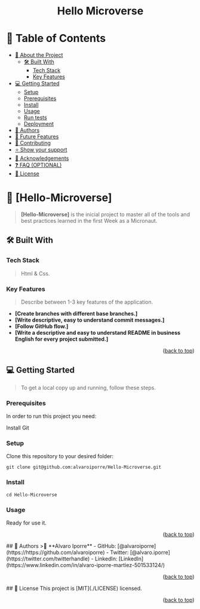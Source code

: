 <a name="readme-top"></a>

<div align="center">
  <h1><b>Hello Microverse</b></h1>

</div>


# 📗 Table of Contents

- [📖 About the Project](#about-project)
  - [🛠 Built With](#built-with)
    - [Tech Stack](#tech-stack)
    - [Key Features](#key-features)
- [💻 Getting Started](#getting-started)
  - [Setup](#setup)
  - [Prerequisites](#prerequisites)
  - [Install](#install)
  - [Usage](#usage)
  - [Run tests](#run-tests)
  - [Deployment](#triangular_flag_on_post-deployment)
- [👥 Authors](#authors)
- [🔭 Future Features](#future-features)
- [🤝 Contributing](#contributing)
- [⭐️ Show your support](#support)
- [🙏 Acknowledgements](#acknowledgements)
- [❓ FAQ (OPTIONAL)](#faq)
- [📝 License](#license)

# 📖 [Hello-Microverse] <a name="about-project"></a>

> **[Hello-Microverse]** is the inicial project to master all of the tools and best practices learned in the first Week as a Micronaut.
## 🛠 Built With <a name="built-with"></a>

### Tech Stack <a name="tech-stack"></a>

> Html & Css.

### Key Features <a name="key-features"></a>

> Describe between 1-3 key features of the application.
- **[Create branches with different base branches.]**
- **[Write descriptive, easy to understand commit messages.]**
- **[Follow GitHub flow.]**
- **[Write a descriptive and easy to understand README in business English for every project submitted.]**
<p align="right">(<a href="#readme-top">back to top</a>)</p>



## 💻 Getting Started <a name="getting-started"></a>

> To get a local copy up and running, follow these steps.
### Prerequisites

In order to run this project you need:

Install Git

### Setup

Clone this repository to your desired folder:

```git clone git@github.com:alvaroiporre/Hello-Microverse.git```
### Install
```cd Hello-Microverse```
### Usage
Ready for use it.
<p align="right">(<a href="#readme-top">back to top</a>)</p>
## 👥 Authors <a name="authors"></a>
>👤 **Alvaro Iporre**
- GitHub: [@alvaroiporre](https://https://github.com/alvaroiporre)
- Twitter: [@alvaro.iporre](https://twitter.com/twitterhandle)
- LinkedIn: [LinkedIn](https://www.linkedin.com/in/alvaro-iporre-martiez-501533124/)
<p align="right">(<a href="#readme-top">back to top</a>)</p>
## 📝 License <a name="license"></a>
This project is [MIT](./LICENSE) licensed.
<p align="right">(<a href="#readme-top">back to top</a>)</p>